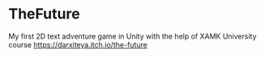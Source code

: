 # TheFuture
My first 2D text adventure game in Unity with the help of XAMK University course 
https://darxiteya.itch.io/the-future
